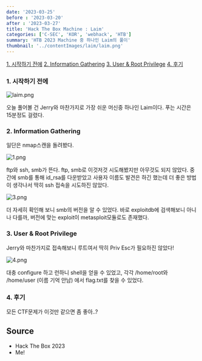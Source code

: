 ```yaml
---
date: '2023-03-25'
before : '2023-03-20'
after : '2023-03-27'
title: 'Hack The Box Machine : Laim'
categories: ['C-SEC', 'KOR', 'webhack', 'HTB']
summary: 'HTB 2023 Machine 중 하나인 Laim의 풀이'
thumbnail: '../contentImages/laim/laim.png'
---
```



[1. 시작하기 전에](#1-시작하기-전에)
[2. Information Gathering](#2-information-gathering)
[3. User & Root Privilege](#3-user--root-privilege)
[4. 후기](#5-후기)

### 1. 시작하기 전에

![laim.png](../contentImages/laim/laim.png)

오늘 풀어볼 건 Jerry와 마찬가지로 가장 쉬운 머신중 하나인 Laim이다. 푸는 시간은 15분정도 걸렸다.

### 2. Information Gathering

일단은 nmap스캔을 돌려봤다.

![1.png](../contentImages/laim/1.png)

ftp와 ssh, smb가 뜬다. ftp, smb로 이것저것 시도해봤지만 아무것도 되지 않았다. 중간에 smb를 통해 id_rsa를 다운받았고 사용자 이름도 발견은 하긴 했는데 더 좋은 방법이 생각나서 딱히 ssh 접속을 시도하진 않았다.

 

![3.png](../contentImages/laim/3.png)

더 자세히 확인해 보니 smb의 버전을 알 수 있었다. 바로 exploitdb에 검색해보니 아니나 다를까, 버전에 맞는 exploit이 metasploit모듈로도 존재했다.

### 3. User & Root Privilege

Jerry와 마찬가지로 접속해보니 루트여서 딱히 Priv Esc가 필요하진 않았다!

![4.png](../contentImages/laim/4.png)

대충 configure 하고 런하니 shell을 얻을 수 있었고, 각각 /home/root와 /home/user (이름 기억 안남) 에서 flag.txt를 찾을 수 있었다.

### 4. 후기

모든 CTF문제가 이것만 같으면 좀 좋아..?

## Source

- Hack The Box 2023
- Me!
